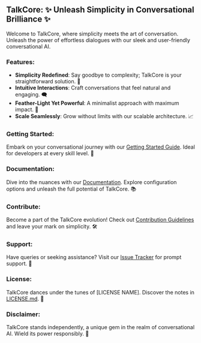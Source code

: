## TalkCore: ✨ Unleash Simplicity in Conversational Brilliance ✨

Welcome to TalkCore, where simplicity meets the art of conversation. Unleash the power of effortless dialogues with our sleek and user-friendly conversational AI.

### Features:
- **Simplicity Redefined**: Say goodbye to complexity; TalkCore is your straightforward solution. 🚀
- **Intuitive Interactions**: Craft conversations that feel natural and engaging. 🗨️
- **Feather-Light Yet Powerful**: A minimalist approach with maximum impact. 🌟
- **Scale Seamlessly**: Grow without limits with our scalable architecture. 📈

### Getting Started:
Embark on your conversational journey with our [Getting Started Guide](link-to-getting-started). Ideal for developers at every skill level. 🚀

### Documentation:
Dive into the nuances with our [Documentation](link-to-docs). Explore configuration options and unleash the full potential of TalkCore. 📚

### Contribute:
Become a part of the TalkCore evolution! Check out [Contribution Guidelines](link-to-contributing) and leave your mark on simplicity. 🛠️

### Support:
Have queries or seeking assistance? Visit our [Issue Tracker](link-to-issues) for prompt support. 🤝

### License:
TalkCore dances under the tunes of [LICENSE NAME]. Discover the notes in [LICENSE.md](link-to-license). 🎵

### Disclaimer:
TalkCore stands independently, a unique gem in the realm of conversational AI. Wield its power responsibly. 💎
